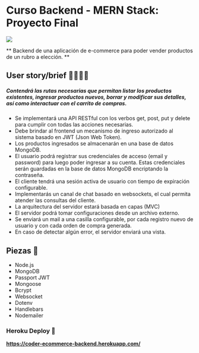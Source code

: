 # Curso Backend - MERN Stack: Proyecto Final

![](https://lh6.googleusercontent.com/A7qgGX-CCnBER-1urLOsOx2SVcy5O4hqJcuIRC7HNACJy1y9Bv57NpvyokrpXGB-lWOHu0MxZDhV_nqlbN-Bucp3bHJ0wtFOL6M54JZaEwA1L_30WtjKPuRlme_Q_SuYivMwg18)

** Backend de una aplicación de e-commerce para poder vender
productos de un rubro a elección. **

## User story/brief 👨‍💼👩‍💼

##### Contendrá las rutas necesarias que permitan listar los productos existentes, ingresar productos nuevos, borrar y modificar sus detalles, así como interactuar con el carrito de compras.

- Se implementará una API RESTful con los verbos get, post, put y delete para
  cumplir con todas las acciones necesarias.
- Debe brindar al frontend un mecanismo de ingreso autorizado al sistema
  basado en JWT (Json Web Token).
- Los productos ingresados se almacenarán en una base de datos MongoDB.
- El usuario podrá registrar sus credenciales de acceso (email y password)
  para luego poder ingresar a su cuenta. Estas credenciales serán guardadas
  en la base de datos MongoDB encriptando la contraseña.
- El cliente tendrá una sesión activa de usuario con tiempo de expiración
  configurable.
- Implementarás un canal de chat basado en websockets, el cual
  permita atender las consultas del cliente.
- La arquitectura del servidor estará basada en capas (MVC)
- El servidor podrá tomar configuraciones desde un archivo externo.
- Se enviará un mail a una casilla configurable, por cada registro nuevo de
  usuario y con cada orden de compra generada.
- En caso de detectar algún error, el servidor enviará una vista.

## Piezas 🔰

- Node.js
- MongoDB
- Passport JWT
- Mongoose
- Bcrypt
- Websocket
- Dotenv
- Handlebars
- Nodemailer

### Heroku Deploy 🚀

**https://coder-ecommerce-backend.herokuapp.com/**

